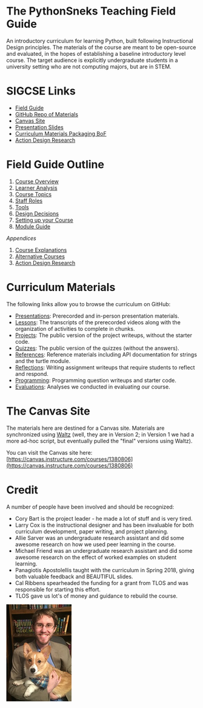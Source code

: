 # The PythonSneks Teaching Field Guide

An introductory curriculum for learning Python, built following Instructional Design principles. The materials of the course are meant to be open-source and evaluated, in the hopes of establishing a baseline introductory level course. The target audience is explicitly undergraduate students in a university setting who are not computing majors, but are in STEM.

# SIGCSE Links

* [Field Guide](#field-guide-outline)
* [GitHub Repo of Materials](https://github.com/acbart/python-sneks)
* [Canvas Site](https://canvas.instructure.com/courses/1380806)
* [Presentation Slides](sigcse/sigcse19-python-sneks.pdf)
* [Curriculum Materials Packaging BoF](https://cssplice-cm.github.io)
* [Action Design Research](action_design_research.md)

# Field Guide Outline

1. [Course Overview](guide_overview.md)
2. [Learner Analysis](learner_analysis.md)
3. [Course Topics](course_topics.md)
4. [Staff Roles](staff_roles.md)
5. [Tools](tools.md)
6. [Design Decisions](design_decisions.md)
7. [Setting up your Course](course_setup.md)
8. [Module Guide](module_guide.md)

*Appendices*

1. [Course Explanations](course_explanations.md)
2. [Alternative Courses](alternatives.md)
3. [Action Design Research](action_design_research.md)

# Curriculum Materials

The following links allow you to browse the curriculum on GitHub:

- [Presentations](https://github.com/acbart/python-sneks/blob/master/presentations): Prerecorded and in-person presentation materials.
- [Lessons](https://github.com/acbart/python-sneks/blob/master/lessons): The transcripts of the prerecorded videos along with the organization of activities to complete in chunks.
- [Projects](https://github.com/acbart/python-sneks/blob/master/projects): The public version of the project writeups, without the starter code.
- [Quizzes](https://github.com/acbart/python-sneks/blob/master/quizzes): The public version of the quizzes (without the answers).
- [References](https://github.com/acbart/python-sneks/blob/master/references): Reference materials including API documentation for strings and the turtle module.
- [Reflections](https://github.com/acbart/python-sneks/blob/master/reflections): Writing assignment writeups that require students to reflect and respond.
- [Programming](https://github.com/acbart/python-sneks/blob/master/programming): Programming question writeups and starter code.
- [Evaluations](https://github.com/acbart/python-sneks/blob/master/evaluations): Analyses we conducted in evaluating our course.

# The Canvas Site

The materials here are destined for a Canvas site. Materials are synchronized using [Waltz](https://github.com/acbart/waltz) (well, they are in Version 2; in Version 1 we had a more ad-hoc script, but eventually pulled the "final" versions using Waltz).

You can visit the Canvas site here: [https://canvas.instructure.com/courses/1380806](https://canvas.instructure.com/courses/1380806)

# Credit

A number of people have been involved and should be recognized:

* Cory Bart is the project leader - he made a lot of stuff and is very tired.
* Larry Cox is the instructional designer and has been invaluable for both curriculum development, paper writing, and project planning.
* Allie Sarver was an undergraduate research assistant and did some awesome research on how we used peer learning in the course.
* Michael Friend was an undergraduate research assistant and did some awesome research on the effect of worked examples on student learning.
* Panagiotis Apostolellis taught with the curriculum in Spring 2018, giving both valuable feedback and BEAUTIFUL slides.
* Cal Ribbens spearheaded the funding for a grant from TLOS and was responsible for starting this effort.
* TLOS gave us lot's of money and guidance to rebuild the course.

![Photo of Dr. Bart](images/corgi-cory-cropped-scaled.jpg)